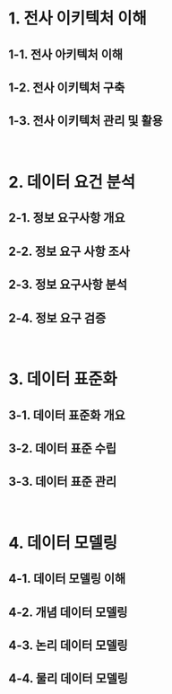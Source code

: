 # 1. 전사 이키텍처 이해

## 1-1. 전사 아키텍처 이해

## 1-2. 전사 이키텍처 구축

## 1-3. 전사 이키텍처 관리 및 활용

<br>

# 2. 데이터 요건 분석
## 2-1. 정보 요구사항 개요

## 2-2. 정보 요구 사항 조사

## 2-3. 정보 요구사항 분석

## 2-4. 정보 요구 검증

<br>

# 3. 데이터 표준화

## 3-1. 데이터 표준화 개요

## 3-2. 데이터 표준 수립

## 3-3. 데이터 표준 관리

<br>

# 4. 데이터 모델링

## 4-1. 데이터 모델링 이해

## 4-2. 개념 데이터 모델링

## 4-3. 논리 데이터 모델링

## 4-4. 물리 데이터 모델링